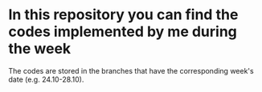 # In this repository you can find the codes implemented by me during the week

The codes are stored in the branches that have the corresponding week's date (e.g. 24.10-28.10).
